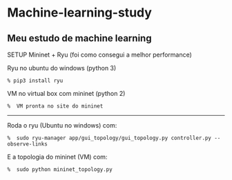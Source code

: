 # Machine-learning-study
Meu estudo de machine learning
-------------------------------------

SETUP Mininet + Ryu (foi como consegui a melhor performance)

 Ryu no ubuntu do windows (python 3)
 
    % pip3 install ryu
 
 VM no virtual box com mininet (python 2)
 
    %  VM pronta no site do mininet
    
-------------------------------------
 
Roda o ryu (Ubuntu no windows) com:
 
    %  sudo ryu-manager app/gui_topology/gui_topology.py controller.py --observe-links
    
E a topologia do mininet (VM) com: 

    %  sudo python mininet_topology.py